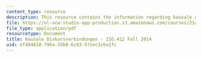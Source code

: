 ```yaml
---
content_type: resource
description: This resource contains the information regarding kausale diskursverbindungen.
file: https://ol-ocw-studio-app-production.s3.amazonaws.com/courses/21g-412-advanced-german-literature-culture-madness-murder-mysteries-fall-2014/ef494818796a35b06c0357cec1c6a1fc_MIT21G_412F14_Wk2-3_Caus.pdf
file_type: application/pdf
resourcetype: Document
title: Kausale Diskursverbindungen - 21G.412 Fall 2014
uid: ef494818-796a-35b0-6c03-57cec1c6a1fc
---
```

